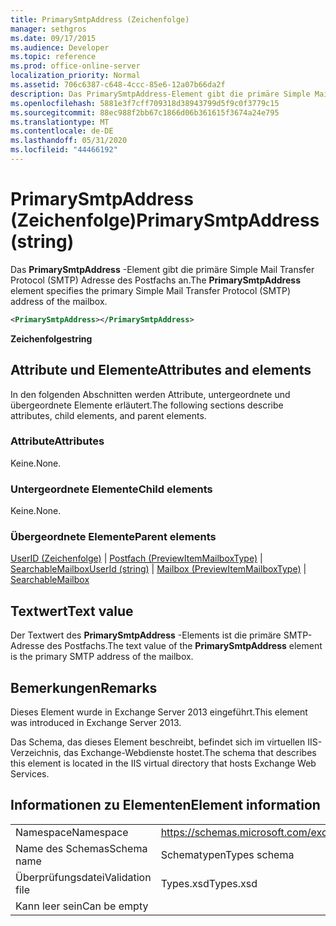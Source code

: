```yaml
---
title: PrimarySmtpAddress (Zeichenfolge)
manager: sethgros
ms.date: 09/17/2015
ms.audience: Developer
ms.topic: reference
ms.prod: office-online-server
localization_priority: Normal
ms.assetid: 706c6387-c648-4ccc-85e6-12a07b66da2f
description: Das PrimarySmtpAddress-Element gibt die primäre Simple Mail Transfer Protocol (SMTP) Adresse des Postfachs an.
ms.openlocfilehash: 5881e3f7cff709318d38943799d5f9c0f3779c15
ms.sourcegitcommit: 88ec988f2bb67c1866d06b361615f3674a24e795
ms.translationtype: MT
ms.contentlocale: de-DE
ms.lasthandoff: 05/31/2020
ms.locfileid: "44466192"
---
```

# <a name="primarysmtpaddress-string"></a><span data-ttu-id="ef894-103">PrimarySmtpAddress (Zeichenfolge)</span><span class="sxs-lookup"><span data-stu-id="ef894-103">PrimarySmtpAddress (string)</span></span>

<span data-ttu-id="ef894-104">Das **PrimarySmtpAddress** -Element gibt die primäre Simple Mail Transfer Protocol (SMTP) Adresse des Postfachs an.</span><span class="sxs-lookup"><span data-stu-id="ef894-104">The **PrimarySmtpAddress** element specifies the primary Simple Mail Transfer Protocol (SMTP) address of the mailbox.</span></span> 
  
```XML
<PrimarySmtpAddress></PrimarySmtpAddress>
```

 <span data-ttu-id="ef894-105">**Zeichenfolge**</span><span class="sxs-lookup"><span data-stu-id="ef894-105">**string**</span></span>
## <a name="attributes-and-elements"></a><span data-ttu-id="ef894-106">Attribute und Elemente</span><span class="sxs-lookup"><span data-stu-id="ef894-106">Attributes and elements</span></span>

<span data-ttu-id="ef894-107">In den folgenden Abschnitten werden Attribute, untergeordnete und übergeordnete Elemente erläutert.</span><span class="sxs-lookup"><span data-stu-id="ef894-107">The following sections describe attributes, child elements, and parent elements.</span></span>
  
### <a name="attributes"></a><span data-ttu-id="ef894-108">Attribute</span><span class="sxs-lookup"><span data-stu-id="ef894-108">Attributes</span></span>

<span data-ttu-id="ef894-109">Keine.</span><span class="sxs-lookup"><span data-stu-id="ef894-109">None.</span></span>
  
### <a name="child-elements"></a><span data-ttu-id="ef894-110">Untergeordnete Elemente</span><span class="sxs-lookup"><span data-stu-id="ef894-110">Child elements</span></span>

<span data-ttu-id="ef894-111">Keine.</span><span class="sxs-lookup"><span data-stu-id="ef894-111">None.</span></span>
  
### <a name="parent-elements"></a><span data-ttu-id="ef894-112">Übergeordnete Elemente</span><span class="sxs-lookup"><span data-stu-id="ef894-112">Parent elements</span></span>

<span data-ttu-id="ef894-113">[UserID (Zeichenfolge)](userid-string.md)  |  [Postfach (PreviewItemMailboxType)](mailbox-previewitemmailboxtype.md)  |  [SearchableMailbox](searchablemailbox.md)</span><span class="sxs-lookup"><span data-stu-id="ef894-113">[UserId (string)](userid-string.md) | [Mailbox (PreviewItemMailboxType)](mailbox-previewitemmailboxtype.md) | [SearchableMailbox](searchablemailbox.md)</span></span>
  
## <a name="text-value"></a><span data-ttu-id="ef894-114">Textwert</span><span class="sxs-lookup"><span data-stu-id="ef894-114">Text value</span></span>

<span data-ttu-id="ef894-115">Der Textwert des **PrimarySmtpAddress** -Elements ist die primäre SMTP-Adresse des Postfachs.</span><span class="sxs-lookup"><span data-stu-id="ef894-115">The text value of the **PrimarySmtpAddress** element is the primary SMTP address of the mailbox.</span></span> 
  
## <a name="remarks"></a><span data-ttu-id="ef894-116">Bemerkungen</span><span class="sxs-lookup"><span data-stu-id="ef894-116">Remarks</span></span>

<span data-ttu-id="ef894-117">Dieses Element wurde in Exchange Server 2013 eingeführt.</span><span class="sxs-lookup"><span data-stu-id="ef894-117">This element was introduced in Exchange Server 2013.</span></span>
  
<span data-ttu-id="ef894-118">Das Schema, das dieses Element beschreibt, befindet sich im virtuellen IIS-Verzeichnis, das Exchange-Webdienste hostet.</span><span class="sxs-lookup"><span data-stu-id="ef894-118">The schema that describes this element is located in the IIS virtual directory that hosts Exchange Web Services.</span></span>
  
## <a name="element-information"></a><span data-ttu-id="ef894-119">Informationen zu Elementen</span><span class="sxs-lookup"><span data-stu-id="ef894-119">Element information</span></span>

|||
|:-----|:-----|
|<span data-ttu-id="ef894-120">Namespace</span><span class="sxs-lookup"><span data-stu-id="ef894-120">Namespace</span></span>  <br/> |https://schemas.microsoft.com/exchange/services/2006/types  <br/> |
|<span data-ttu-id="ef894-121">Name des Schemas</span><span class="sxs-lookup"><span data-stu-id="ef894-121">Schema name</span></span>  <br/> |<span data-ttu-id="ef894-122">Schematypen</span><span class="sxs-lookup"><span data-stu-id="ef894-122">Types schema</span></span>  <br/> |
|<span data-ttu-id="ef894-123">Überprüfungsdatei</span><span class="sxs-lookup"><span data-stu-id="ef894-123">Validation file</span></span>  <br/> |<span data-ttu-id="ef894-124">Types.xsd</span><span class="sxs-lookup"><span data-stu-id="ef894-124">Types.xsd</span></span>  <br/> |
|<span data-ttu-id="ef894-125">Kann leer sein</span><span class="sxs-lookup"><span data-stu-id="ef894-125">Can be empty</span></span>  <br/> ||
   

